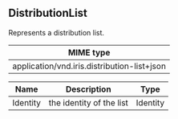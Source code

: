 ## DistributionList

Represents a distribution list.

| MIME type                                 |
|-------------------------------------------|
| application/vnd.iris.distribution-list+json |

| Name                     | Description                                    | Type                           |
|--------------------------|------------------------------------------------|--------------------------------|
| Identity                 | the identity of the list                       | Identity                       |